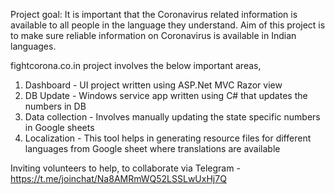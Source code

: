 Project goal: It is important that the Coronavirus related information is available to all people in the language they understand. Aim of this project is to make sure reliable information on Coronavirus is available in Indian languages.

fightcorona.co.in project involves the below important areas,

1. Dashboard - UI project written using ASP.Net MVC Razor view
2. DB Update - Windows service app written using C# that updates the numbers in DB
3. Data collection - Involves manually updating the state specific numbers in Google sheets
4. Localization - This tool helps in generating resource files for different languages from Google sheet where translations are available

Inviting volunteers to help, to collaborate via Telegram - https://t.me/joinchat/Na8AMRmWQ52LSSLwUxHj7Q
